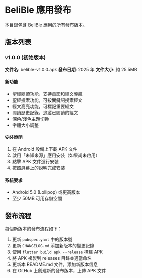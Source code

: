 # BeliBle 應用發布

本目錄包含 BeliBle 應用的所有發布版本。

## 版本列表

### v1.0.0 (初始版本)

**文件名**: belible-v1.0.0.apk
**發布日期**: 2025 年
**文件大小**: 約 25.5MB

#### 新功能

- 聖經閱讀功能，支持章節和經文導航
- 聖經搜索功能，可按關鍵詞搜索經文
- 經文高亮功能，可標記重要經文
- 閱讀歷史記錄，追蹤已閱讀的經文
- 深色/淺色主題切換
- 字體大小調整

#### 安裝說明

1. 在 Android 設備上下載 APK 文件
2. 啟用「未知來源」應用安裝（如果尚未啟用）
3. 點擊 APK 文件進行安裝
4. 按照屏幕上的說明完成安裝

#### 系統要求

- Android 5.0 (Lollipop) 或更高版本
- 至少 50MB 可用存儲空間

## 發布流程

每個新版本的發布流程如下：

1. 更新 `pubspec.yaml` 中的版本號
2. 更新 `CHANGELOG.md` 添加新版本的變更記錄
3. 使用 `flutter build apk --release` 構建 APK
4. 將 APK 複製到 releases 目錄並適當命名
5. 更新本 README.md 文件，添加新版本信息
6. 在 GitHub 上創建新的發布版本，上傳 APK 文件